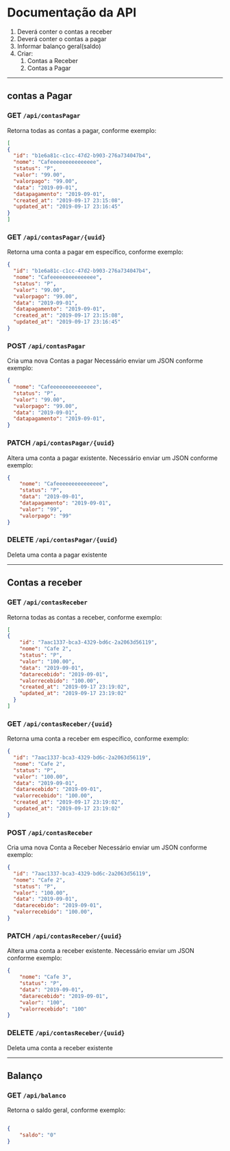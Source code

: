 # Documentação da API

1. Deverá conter o contas a receber
2. Deverá conter o contas a pagar
3. Informar balanço geral(saldo)
4. Criar:
   1. Contas a Receber
   2. Contas a Pagar

---

## contas a Pagar

### GET `/api/contasPagar`
Retorna todas as contas a pagar, conforme exemplo:
```json
[
{
  "id": "b1e6a81c-c1cc-47d2-b903-276a734047b4",
  "nome": "Cafeeeeeeeeeeeeeee",
  "status": "P",
  "valor": "99.00",
  "valorpago": "99.00",
  "data": "2019-09-01",
  "datapagamento": "2019-09-01",
  "created_at": "2019-09-17 23:15:08",
  "updated_at": "2019-09-17 23:16:45"
}
]
```

### GET `/api/contasPagar/{uuid}`
Retorna uma conta a pagar em específico, conforme exemplo:
```json
{
  "id": "b1e6a81c-c1cc-47d2-b903-276a734047b4",
  "nome": "Cafeeeeeeeeeeeeeee",
  "status": "P",
  "valor": "99.00",
  "valorpago": "99.00",
  "data": "2019-09-01",
  "datapagamento": "2019-09-01",
  "created_at": "2019-09-17 23:15:08",
  "updated_at": "2019-09-17 23:16:45"
}
```

### POST `/api/contasPagar`
Cria uma nova Contas a pagar
Necessário enviar um JSON conforme exemplo:
```json
{
  "nome": "Cafeeeeeeeeeeeeeee",
  "status": "P",
  "valor": "99.00",
  "valorpago": "99.00",
  "data": "2019-09-01",
  "datapagamento": "2019-09-01",
}
```

### PATCH `/api/contasPagar/{uuid}`
Altera uma conta a pagar existente.
Necessário enviar um JSON conforme exemplo:
```json
{
	"nome": "Cafeeeeeeeeeeeeeee",
	"status": "P",
	"data": "2019-09-01",
	"datapagamento": "2019-09-01",
	"valor": "99",
	"valorpago": "99"
}
```

### DELETE `/api/contasPagar/{uuid}`
Deleta uma conta a pagar existente

---

## Contas a receber

### GET `/api/contasReceber`
Retorna todas as contas a receber, conforme exemplo:
```json
[
{
    "id": "7aac1337-bca3-4329-bd6c-2a2063d56119",
    "nome": "Cafe 2",
    "status": "P",
    "valor": "100.00",
    "data": "2019-09-01",
    "datarecebido": "2019-09-01",
    "valorrecebido": "100.00",
    "created_at": "2019-09-17 23:19:02",
    "updated_at": "2019-09-17 23:19:02"
  }
]
```

### GET `/api/contasReceber/{uuid}`
Retorna uma conta a receber em específico, conforme exemplo:
```json
{
  "id": "7aac1337-bca3-4329-bd6c-2a2063d56119",
  "nome": "Cafe 2",
  "status": "P",
  "valor": "100.00",
  "data": "2019-09-01",
  "datarecebido": "2019-09-01",
  "valorrecebido": "100.00",
  "created_at": "2019-09-17 23:19:02",
  "updated_at": "2019-09-17 23:19:02"
}
```

### POST `/api/contasReceber`
Cria uma nova Conta a Receber
Necessário enviar um JSON conforme exemplo:
```json
{
  "id": "7aac1337-bca3-4329-bd6c-2a2063d56119",
  "nome": "Cafe 2",
  "status": "P",
  "valor": "100.00",
  "data": "2019-09-01",
  "datarecebido": "2019-09-01",
  "valorrecebido": "100.00",
}
```

### PATCH `/api/contasReceber/{uuid}`
Altera uma conta a receber existente.
Necessário enviar um JSON conforme exemplo:
```json
{
	"nome": "Cafe 3",
	"status": "P",
	"data": "2019-09-01",
	"datarecebido": "2019-09-01",
	"valor": "100",
	"valorrecebido": "100"
}
```

### DELETE `/api/contasReceber/{uuid}`
Deleta uma conta a receber existente

---

## Balanço

### GET `/api/balanco`
Retorna o saldo geral, conforme exemplo:
```json

{
    "saldo": "0"
}
```
